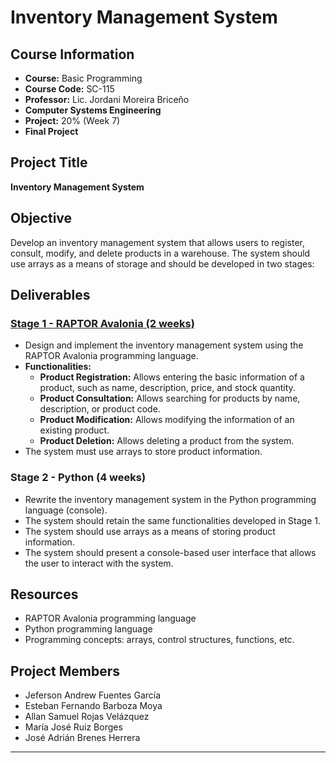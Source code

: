 # Inventory Management System

## Course Information
- **Course:** Basic Programming
- **Course Code:** SC-115
- **Professor:** Lic. Jordani Moreira Briceño
- **Computer Systems Engineering**
- **Project:** 20% (Week 7)
- **Final Project**

## Project Title
**Inventory Management System**

## Objective
Develop an inventory management system that allows users to register, consult, modify, and delete products in a warehouse. The system should use arrays as a means of storage and should be developed in two stages:

## Deliverables

### [Stage 1 - RAPTOR Avalonia (2 weeks)](https://github.com/ryokufps/intro-progra-proyecto/tree/main/raptor)
- Design and implement the inventory management system using the RAPTOR Avalonia programming language.
- **Functionalities:**
  - **Product Registration:** Allows entering the basic information of a product, such as name, description, price, and stock quantity.
  - **Product Consultation:** Allows searching for products by name, description, or product code.
  - **Product Modification:** Allows modifying the information of an existing product.
  - **Product Deletion:** Allows deleting a product from the system.
- The system must use arrays to store product information.

### Stage 2 - Python (4 weeks)
- Rewrite the inventory management system in the Python programming language (console).
- The system should retain the same functionalities developed in Stage 1.
- The system should use arrays as a means of storing product information.
- The system should present a console-based user interface that allows the user to interact with the system.

## Resources
- RAPTOR Avalonia programming language
- Python programming language
- Programming concepts: arrays, control structures, functions, etc.

## Project Members
- Jeferson Andrew Fuentes García
- Esteban Fernando Barboza Moya
- Allan Samuel Rojas Velázquez
- María José Ruiz Borges
- José Adrián Brenes Herrera

---
